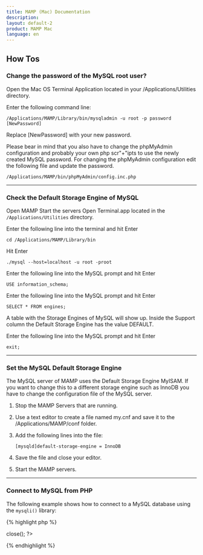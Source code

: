 ```yaml
---
title: MAMP (Mac) Documentation
description: 
layout: default-2
product: MAMP Mac
language: en
---
```


## How Tos

### Change the password of the MySQL root user?

Open the Mac OS Terminal Application located in your /Applications/Utilities directory. 

Enter the following command line:

`/Applications/MAMP/Library/bin/mysqladmin -u root -p password [NewPassword]`

Replace [NewPassword] with your new password.

Please bear in mind that you also have to change the phpMyAdmin configuration and probably your own php scr"+"ipts to use the newly created MySQL password. For changing the phpMyAdmin configuration edit the following file and update the password.

`/Applications/MAMP/bin/phpMyAdmin/config.inc.php` 

---

### Check the Default Storage Engine of MySQL

Open MAMP
Start the servers
Open Terminal.app located in the `/Applications/Utilities` directory.

Enter the following line into the terminal and hit Enter

`cd /Applications/MAMP/Library/bin`

Hit Enter

`./mysql --host=localhost -u root -proot`

Enter the following line into the MySQL prompt and hit Enter

`USE information_schema;`

Enter the following line into the MySQL prompt and hit Enter

`SELECT * FROM engines;`

A table with the Storage Engines of MySQL will show up. Inside the Support column the Default Storage Engine has the value DEFAULT.

Enter the following line into the MySQL prompt and hit Enter

`exit;`

---

### Set the MySQL Default Storage Engine

The MySQL server of MAMP uses the Default Storage Engine MyISAM. If you want to change this to a different storage engine such as InnoDB you have to change the configuration file of the MySQL server.

1. Stop the MAMP Servers that are running.

2. Use a text editor to create a file named my.cnf and save it to the /Applications/MAMP/conf folder.

3. Add the following lines into the file:

    `[mysqld]default-storage-engine = InnoDB`

4. Save the file and close your editor.

5. Start the MAMP servers.

---

### Connect to MySQL from PHP

The following example shows how to connect to a MySQL database using the `mysqli()` library:

{% highlight php %}
<?php
  DEFINE('DB_USERNAME', 'root');
  DEFINE('DB_PASSWORD', 'root');
  DEFINE('DB_HOST', 'localhost');
  DEFINE('DB_DATABASE', 'performance_schema');

  $mysqli = new mysqli(DB_HOST, DB_USERNAME, DB_PASSWORD, DB_DATABASE);

  if (mysqli_connect_error()) {
    die('Connect Error ('.mysqli_connect_errno().') '.mysqli_connect_error());
  }

  echo 'Connected successfully.';

  $mysqli->close();
?>
{% endhighlight %}


